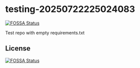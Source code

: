 # testing-20250722225024083
[![FOSSA Status](https://app.fossa.com/api/projects/git%2Bgithub.com%2Fkirogum%2Ftesting-20250722225024083.svg?type=shield)](https://app.fossa.com/projects/git%2Bgithub.com%2Fkirogum%2Ftesting-20250722225024083?ref=badge_shield)

Test repo with empty requirements.txt


## License
[![FOSSA Status](https://app.fossa.com/api/projects/git%2Bgithub.com%2Fkirogum%2Ftesting-20250722225024083.svg?type=large)](https://app.fossa.com/projects/git%2Bgithub.com%2Fkirogum%2Ftesting-20250722225024083?ref=badge_large)